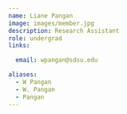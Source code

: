 ```yaml
---
name: Liane Pangan
image: images/member.jpg
description: Research Assistant
role: undergrad
links:

  email: wpangan@sdsu.edu

aliases:
  - W Pangan
  - W. Pangan
  - Pangan
---
```

